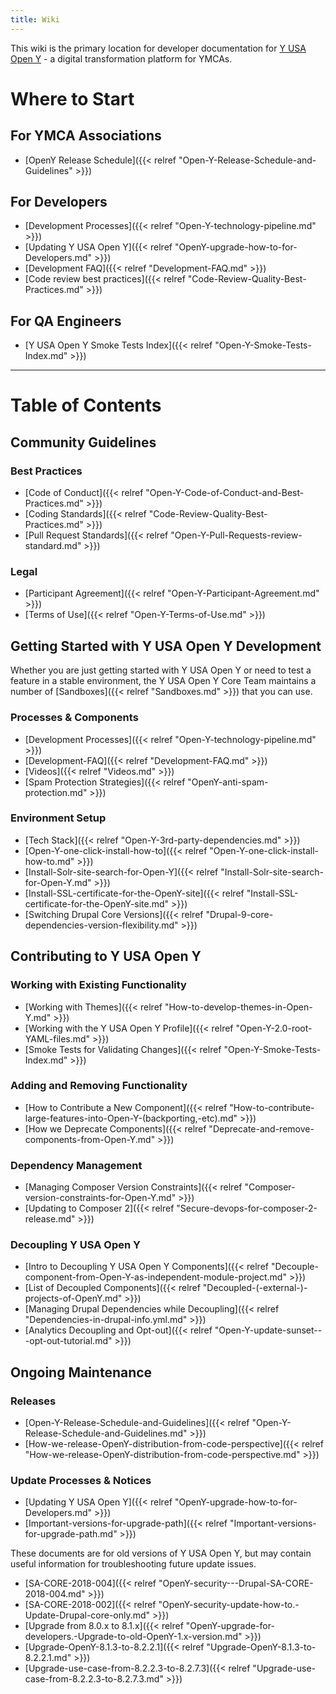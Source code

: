 ```yaml
---
title: Wiki
---
```


This wiki is the primary location for developer documentation for [Y USA Open Y](https://openy.org/) - a digital transformation platform for YMCAs.

# Where to Start

## For YMCA Associations

- [OpenY Release Schedule]({{< relref "Open-Y-Release-Schedule-and-Guidelines" >}})

## For Developers

- [Development Processes]({{< relref "Open-Y-technology-pipeline.md" >}})
- [Updating Y USA Open Y]({{< relref "OpenY-upgrade-how-to-for-Developers.md" >}})
- [Development FAQ]({{< relref "Development-FAQ.md" >}})
- [Code review best practices]({{< relref "Code-Review-Quality-Best-Practices.md" >}})

## For QA Engineers

- [Y USA Open Y Smoke Tests Index]({{< relref "Open-Y-Smoke-Tests-Index.md" >}})

---

# Table of Contents

## Community Guidelines

### Best Practices

- [Code of Conduct]({{< relref "Open-Y-Code-of-Conduct-and-Best-Practices.md" >}})
- [Coding Standards]({{< relref "Code-Review-Quality-Best-Practices.md" >}})
- [Pull Request Standards]({{< relref "Open-Y-Pull-Requests-review-standard.md" >}})

### Legal

- [Participant Agreement]({{< relref "Open-Y-Participant-Agreement.md" >}})
- [Terms of Use]({{< relref "Open-Y-Terms-of-Use.md" >}})

## Getting Started with Y USA Open Y Development

Whether you are just getting started with Y USA Open Y or need to test a feature in a stable environment, the Y USA Open Y Core Team maintains a number of [Sandboxes]({{< relref "Sandboxes.md" >}}) that you can use.

### Processes & Components

- [Development Processes]({{< relref "Open-Y-technology-pipeline.md" >}})
- [Development-FAQ]({{< relref "Development-FAQ.md" >}})
- [Videos]({{< relref "Videos.md" >}})
- [Spam Protection Strategies]({{< relref "OpenY-anti-spam-protection.md" >}})

### Environment Setup

- [Tech Stack]({{< relref "Open-Y-3rd-party-dependencies.md" >}})
- [Open-Y-one-click-install-how-to]({{< relref "Open-Y-one-click-install-how-to.md" >}})
- [Install-Solr-site-search-for-Open-Y]({{< relref "Install-Solr-site-search-for-Open-Y.md" >}})
- [Install-SSL-certificate-for-the-OpenY-site]({{< relref "Install-SSL-certificate-for-the-OpenY-site.md" >}})
- [Switching Drupal Core Versions]({{< relref "Drupal-9-core-dependencies-version-flexibility.md" >}})

## Contributing to Y USA Open Y

### Working with Existing Functionality

- [Working with Themes]({{< relref "How-to-develop-themes-in-Open-Y.md" >}})
- [Working with the Y USA Open Y Profile]({{< relref "Open-Y-2.0-root-YAML-files.md" >}})
- [Smoke Tests for Validating Changes]({{< relref "Open-Y-Smoke-Tests-Index.md" >}})

### Adding and Removing Functionality

- [How to Contribute a New Component]({{< relref "How-to-contribute-large-features-into-Open-Y-(backporting,-etc).md" >}})
- [How we Deprecate Components]({{< relref "Deprecate-and-remove-components-from-Open-Y.md" >}})

### Dependency Management

- [Managing Composer Version Constraints]({{< relref "Composer-version-constraints-for-Open-Y.md" >}})
- [Updating to Composer 2]({{< relref "Secure-devops-for-composer-2-release.md" >}})

### Decoupling Y USA Open Y

- [Intro to Decoupling Y USA Open Y Components]({{< relref "Decouple-component-from-Open-Y-as-independent-module-project.md" >}})
- [List of Decoupled Components]({{< relref "Decoupled-(-external-)-projects-of-OpenY.md" >}})
- [Managing Drupal Dependencies while Decoupling]({{< relref "Dependencies-in-drupal-info.yml.md" >}})
- [Analytics Decoupling and Opt-out]({{< relref "Open-Y-update-sunset---opt-out-tutorial.md" >}})

## Ongoing Maintenance

### Releases

- [Open-Y-Release-Schedule-and-Guidelines]({{< relref "Open-Y-Release-Schedule-and-Guidelines.md" >}})
- [How-we-release-OpenY-distribution-from-code-perspective]({{< relref "How-we-release-OpenY-distribution-from-code-perspective.md" >}})

### Update Processes & Notices

- [Updating Y USA Open Y]({{< relref "OpenY-upgrade-how-to-for-Developers.md" >}})
- [Important-versions-for-upgrade-path]({{< relref "Important-versions-for-upgrade-path.md" >}})

These documents are for old versions of Y USA Open Y, but may contain useful information for troubleshooting future update issues.

- [SA-CORE-2018-004]({{< relref "OpenY-security---Drupal-SA-CORE-2018-004.md" >}})
- [SA-CORE-2018-002]({{< relref "OpenY-security-update-how-to.-Update-Drupal-core-only.md" >}})
- [Upgrade from 8.0.x to 8.1.x]({{< relref "OpenY-upgrade-for-developers.-Upgrade-to-old-OpenY-1.x-version.md" >}})
- [Upgrade-OpenY-8.1.3-to-8.2.2.1]({{< relref "Upgrade-OpenY-8.1.3-to-8.2.2.1.md" >}})
- [Upgrade-use-case-from-8.2.2.3-to-8.2.7.3]({{< relref "Upgrade-use-case-from-8.2.2.3-to-8.2.7.3.md" >}})
